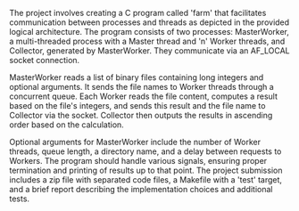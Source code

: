 The project involves creating a C program called 'farm' that facilitates communication between processes and threads as depicted in the provided logical architecture. The program consists of two processes: MasterWorker, a multi-threaded process with a Master thread and 'n' Worker threads, and Collector, generated by MasterWorker. They communicate via an AF_LOCAL socket connection.

MasterWorker reads a list of binary files containing long integers and optional arguments. It sends the file names to Worker threads through a concurrent queue. Each Worker reads the file content, computes a result based on the file's integers, and sends this result and the file name to Collector via the socket. Collector then outputs the results in ascending order based on the calculation.

Optional arguments for MasterWorker include the number of Worker threads, queue length, a directory name, and a delay between requests to Workers. The program should handle various signals, ensuring proper termination and printing of results up to that point. The project submission includes a zip file with separated code files, a Makefile with a 'test' target, and a brief report describing the implementation choices and additional tests.
